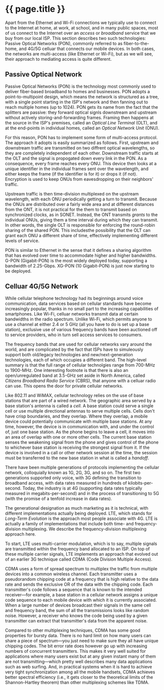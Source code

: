 # {{ page.title }}

Apart from the Ethernet and Wi-Fi connections we typically use to connect
to the Internet at home, at work, at school, and in many public spaces, most
of us connect to the Internet over an *access* or *broadband* service that we
buy from our local ISP. This section describes two such technologies: Passive
Optical Networks (PON), commonly referred to as fiber-to-the-home, and
4G/5G celluar that connects our mobile devices. In both cases, the networks
are multi-access (like Ethernet or Wi-Fi), but as we will see, their approach to mediating access is quite different.

## Passive Optical Network

Passive Optical Networks (PON) is the technology most commonly used
to deliver fiber-based broadband to homes and businesses. PON adopts
a point-to-multipoint design, which means the network is structured as
a tree, with a single point starting in the ISP's network and then fanning
out to reach multiple homes (up to 1024). PON gets its name from the fact
that the splitters are passive: they forward optical signls downstream
and upstream without actively storing-and-forwarding frames. Framing
then happens at the source in the ISP's premises, called an *Optical
Line Terminal* (OLT), and at the end-points in individual homes, called
an *Optical Network Unit* (ONU).

For this reason, PON has to implement some form of multi-access protocol.
The approach it adopts is easily summarized as follows. First, upstream and
downstream traffic are transmitted on two diffrent optical wavelengths, so
they are completely independent of each other. Downstream traffic starts at
the OLT and the signal is propogated down every link in the PON. As a
consequence, every frame reaches every ONU. This device then looks at a
unique identifier in the individual frames sent over the wavelength, and either
keeps the frame (if the identifier is for it) or drops it (if not). Encryption is used
to keep ONUs from eavesdropping on their neighbors' traffic.

Upstream traffic is then time-division multiplexed on the upstream wavelength,
with each ONU periodically getting a turn to transmit. Because the ONUs are
distributed over a fairly wide area and at different distances from the ONT,
it is not practical for the them to transmit based on synchronized clocks,
as in SONET. Instead, the ONT transmits *grants* to the individual ONUs, giving
them a time interval during which they can transmit. In other words, the single
OLT is responsible for enforcing the round-robin sharing of the shared PON.
This includesthe possibility that the OLT can grant each ONU a different share
of time, effectively implementing different levels of service.

PON is similar to Ethernet in the sense that it defines a sharing algorithm
that has evolved over time to accommodate higher and higher bandwidths.
G-PON (Gigabit-PON) is the most widely deployed today, supporting a
bandwidth of 2.25-Gbps. XG-PON (10 Gigabit-PON) is just now starting
to be deployed.

## Celluar 4G/5G Network

While cellular telephone technology had its beginnings around voice 
communication, data services based on cellular standards have become 
increasingly popular, thanks in no small part to the increasing capabilities
of smartphones. Like Wi-Fi, celluar networks transmit data at certain
bandwidths in the radio spectrum. Unlike Wi-Fi, which permits anyone
to use a channel at either 2.4 or 5 GHz (all you have to do is set up a
base station), exclusive use of various frequency bands have been
auctioned off to service providers, who in turn sell access services to
consumers.

The frequency bands that are used for cellular networks vary around the
world, and are complicated by the fact that ISPs have to simuleously
support both old/legacy technologies and new/next-generation
technologies, each of which occupies a different band. The high-level
summary is that the full range of cellular technolgies range from
700-MHz to 1900-MHz. One interesting footnote is that there is also
an open/unregulated band at 3.5-GHz set aside in North America, called
*Citizens Broadband Radio Service* (CBRS), that anyone with a celluar
radio can use. This opens the door for private cellular networks.

Like 802.11 and WiMAX, cellular technology relies on the use of base 
stations that are part of a wired network. The geographic area served by 
a base station's antenna is called a *cell*. A base station could serve 
a single cell or use multiple directional antennas to serve multiple 
cells. Cells don't have crisp boundaries, and they overlap. Where they 
overlap, a mobile device could potentially communicate with multiple base 
stations. At any time, however, the device is in communication with,
and under the control of, just one base station. As the phone begins to
leave a cell, it moves into an area of overlap with one or more other cells.
The current base station senses the weakening signal from the phone and
gives control of the phone to whichever base station is receiving the
strongest signal from it. If the device is involved in a call or other network
session at the time, the session must be transferred to the new base
station in what is called a *handoff*. 

There have been multiple generations of protocols implementing the
cellular network, colloquially known as 1G, 2G, 3G, and so on. The first
two generations supported only voice, with 3G defining the transition
to broadband access, with data rates measured in hundreds of
kilobits-per-second. Today, the industry is at 4G (supporting data rates
typically measured in megabits-per-second) and in the process of
transitioning to 5G (with the promise of a tenfold increase in data rates).

The generational designation as much marketing as it is technical, with
different implementations actually being deployed. LTE, which stands for
*Long-Term Evolution* is the approach most people associate with 4G.
LTE is actually a family of implementations that include both time- and
frequency-division multiplexing. We describe the frequency-division
multiplexing approach here.

To start, LTE uses multi-carrier modulation, which is to say, multiple
signals are transmitted within the frequency band allocated to an ISP.
On top of these multiple carrier signals, LTE implements an approach
that evolved out of an earlier 3G technique called CDMA (Code Division
Multiple Access).

CDMA uses a form of spread spectrum to multiplex the traffic from 
multiple devices into a common wireless channel. Each transmitter uses a 
pseudorandom chipping code at a frequency that is high relative to the 
data rate and sends the exclusive OR of the data with the chipping code. 
Each transmitter's code follows a sequence that is known to the intended 
receiver—for example, a base station in a cellular network assigns a 
unique code sequence to each mobile device with which it is currently 
associated. When a large number of devices broadcast their signals in 
the same cell and frequency band, the sum of all the transmissions looks 
like random noise. However, a receiver who knows the code being used by 
a given transmitter can extract that transmitter's data from the 
apparent noise. 

Compared to other multiplexing techniques, CDMA has some good
properties for bursty data. There is no hard limit on how many users
can share a piece of spectrum—you just need to make sure they all
have unique chipping codes. The bit error rate does however go up with
increasing numbers of concurrent transmitters. This makes it very well
suited for applications where many users exist but at any given instant
many of them are not transmitting—which pretty well describes many
data applications such as web surfing. And, in practical systems when
it is hard to achieve very tight synchronization among all the mobile 
handsets, CDMA achieves better spectral efficiency (i.e., it gets closer 
to the theoretical limits of the Shannon-Hartley theorem) than other 
multiplexing schemes like TDMA.







